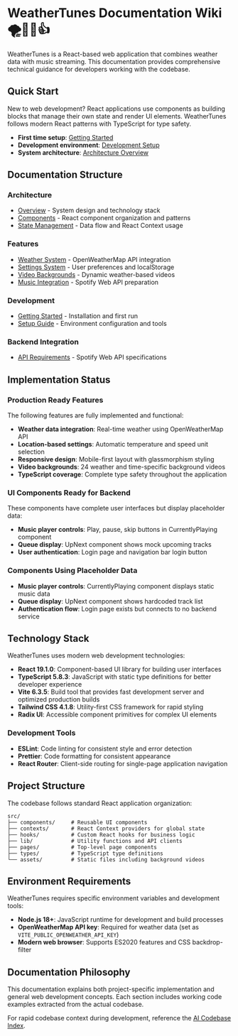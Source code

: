 # WeatherTunes Documentation Wiki 🌪️🎸😎👍

WeatherTunes is a React-based web application that combines weather data with music streaming. This documentation provides comprehensive technical guidance for developers working with the codebase.

## Quick Start

New to web development? React applications use components as building blocks that manage their own state and render UI elements. WeatherTunes follows modern React patterns with TypeScript for type safety.

- **First time setup**: [Getting Started](development/getting-started.md)
- **Development environment**: [Development Setup](development/setup.md)
- **System architecture**: [Architecture Overview](architecture/overview.md)

## Documentation Structure

### Architecture

- [Overview](architecture/overview.md) - System design and technology stack
- [Components](architecture/components.md) - React component organization and patterns
- [State Management](architecture/state-management.md) - Data flow and React Context usage

### Features

- [Weather System](features/weather.md) - OpenWeatherMap API integration
- [Settings System](features/settings.md) - User preferences and localStorage
- [Video Backgrounds](features/video-backgrounds.md) - Dynamic weather-based videos
- [Music Integration](features/music.md) - Spotify Web API preparation

### Development

- [Getting Started](development/getting-started.md) - Installation and first run
- [Setup Guide](development/setup.md) - Environment configuration and tools

### Backend Integration

- [API Requirements](backend/api-requirements.md) - Spotify Web API specifications

## Implementation Status

### Production Ready Features

The following features are fully implemented and functional:

- **Weather data integration**: Real-time weather using OpenWeatherMap API
- **Location-based settings**: Automatic temperature and speed unit selection
- **Responsive design**: Mobile-first layout with glassmorphism styling
- **Video backgrounds**: 24 weather and time-specific background videos
- **TypeScript coverage**: Complete type safety throughout the application

### UI Components Ready for Backend

These components have complete user interfaces but display placeholder data:

- **Music player controls**: Play, pause, skip buttons in CurrentlyPlaying component
- **Queue display**: UpNext component shows mock upcoming tracks
- **User authentication**: Login page and navigation bar login button

### Components Using Placeholder Data

- **Music player controls**: CurrentlyPlaying component displays static music data
- **Queue display**: UpNext component shows hardcoded track list
- **Authentication flow**: Login page exists but connects to no backend service

## Technology Stack

WeatherTunes uses modern web development technologies:

- **React 19.1.0**: Component-based UI library for building user interfaces
- **TypeScript 5.8.3**: JavaScript with static type definitions for better developer experience
- **Vite 6.3.5**: Build tool that provides fast development server and optimized production builds
- **Tailwind CSS 4.1.8**: Utility-first CSS framework for rapid styling
- **Radix UI**: Accessible component primitives for complex UI elements

### Development Tools

- **ESLint**: Code linting for consistent style and error detection
- **Prettier**: Code formatting for consistent appearance
- **React Router**: Client-side routing for single-page application navigation

## Project Structure

The codebase follows standard React application organization:

```
src/
├── components/     # Reusable UI components
├── contexts/       # React Context providers for global state
├── hooks/          # Custom React hooks for business logic
├── lib/            # Utility functions and API clients
├── pages/          # Top-level page components
├── types/          # TypeScript type definitions
└── assets/         # Static files including background videos
```

## Environment Requirements

WeatherTunes requires specific environment variables and development tools:

- **Node.js 18+**: JavaScript runtime for development and build processes
- **OpenWeatherMap API key**: Required for weather data (set as `VITE_PUBLIC_OPENWEATHER_API_KEY`)
- **Modern web browser**: Supports ES2020 features and CSS backdrop-filter

## Documentation Philosophy

This documentation explains both project-specific implementation and general web development concepts. Each section includes working code examples extracted from the actual codebase.

For rapid codebase context during development, reference the [AI Codebase Index](../AI_CODEBASE_INDEX.md).
